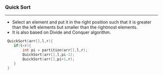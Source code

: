 ### Quick Sort

---

- Select an element and put it in the right position such that it is greater than the left elements but smaller than the rightmost elements.
- It is also based on Divide and Conquer algorithm.

```cpp
 QuickSort(arr[],l,r){
    if(l<r){
        int pi = partition(arr[],l,r);
        QuickSort(arr[],l,pi-1);
        QuickSort(arr[],pi+1,r);
    }
 }
 ```
 
 
